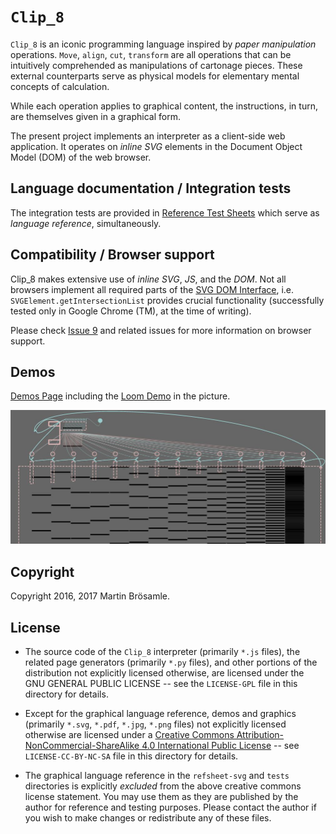`Clip_8`
========

`Clip_8` is an iconic programming language inspired by _paper manipulation_ operations. `Move`, `align`, `cut`, `transform` are all operations that can be intuitively comprehended as manipulations of cartonage pieces. These external counterparts serve as physical models for elementary mental concepts of calculation.

While each operation applies to graphical content, the instructions, in turn, are themselves given in a graphical form.

The present project implements an interpreter as a client-side web application. It operates on _inline SVG_ elements in the Document Object Model (DOM) of the web browser.


Language documentation / Integration tests
------------------------------------------

The integration tests are provided in [Reference Test Sheets](https://broesamle.github.io/clip_8/tests/) which serve as _language reference_, simultaneously.


Compatibility / Browser support
-------------------------------

Clip_8 makes extensive use of _inline SVG_, _JS_, and the _DOM_. Not all browsers implement all required parts of the
[SVG DOM Interface](https://www.w3.org/TR/SVG11/struct.html#DOMInterfaces]), i.e. `SVGElement.getIntersectionList` provides crucial functionality (successfully tested only in Google Chrome (TM), at the time of writing).

Please check [Issue 9](https://github.com/broesamle/clip_8/issues/9) and related issues for more information on browser support.


Demos
-----

[Demos Page](https://broesamle.github.io/clip_8/demos/) including the
[Loom Demo](https://broesamle.github.io/clip_8/demos/loom3.html) in the picture.

![Loom Demo](VISUAL-ABSTRACT.jpg)


Copyright
---------

Copyright 2016, 2017 Martin Brösamle.


License
-------

+ The source code of the `Clip_8` interpreter (primarily `*.js` files), the related page generators (primarily `*.py` files), and other portions of the distribution not explicitly licensed otherwise, are licensed under the GNU GENERAL PUBLIC LICENSE -- see the `LICENSE-GPL` file in this directory for details.

+ Except for the graphical language reference, demos and graphics (primarily `*.svg`, `*.pdf`, `*.jpg`, `*.png` files) not explicitly licensed otherwise are licensed under a [Creative Commons Attribution-NonCommercial-ShareAlike 4.0 International Public License](https://creativecommons.org/licenses/by-nc-sa/4.0/legalcode) -- see `LICENSE-CC-BY-NC-SA` file in this directory for details.

+ The graphical language reference in the `refsheet-svg` and `tests` directories is explicitly *excluded* from the above creative commons license statement. You may use them as they are published by the author for
reference and testing purposes. Please contact the author if you wish to make changes or redistribute any of these files.
